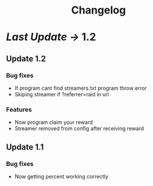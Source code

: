 <h1 align="center">Changelog</h1>

# *Last Update ->* **1.2**
## Update 1.2
### Bug fixes
- If program cant find streamers.txt program throw error
- Skiping streamer if ?referrer=raid in url
### Features
- Now program claim your reward
- Streamer removed from config after receiving reward
## Update 1.1
### Bug fixes
- Now getting percent working correctly
